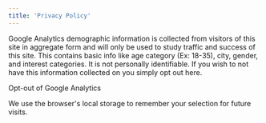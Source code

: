 ```yaml
---
title: 'Privacy Policy'
---
```

<div class="legal-text">
  <p class="privacy-warning">Google Analytics demographic information is collected from visitors of this site in aggregate form and will only be used to study traffic and success of this site. This contains basic info like age category (Ex: 18-35), city, gender, and interest categories. It is not personally identifiable. If you wish to not have this information collected on you simply opt out here.</p>
  <p class="text-center"><a onclick="gaOptout()">Opt-out of Google Analytics</a></p>

  <p>We use the browser's local storage to remember your selection for future visits.</p>
</div>